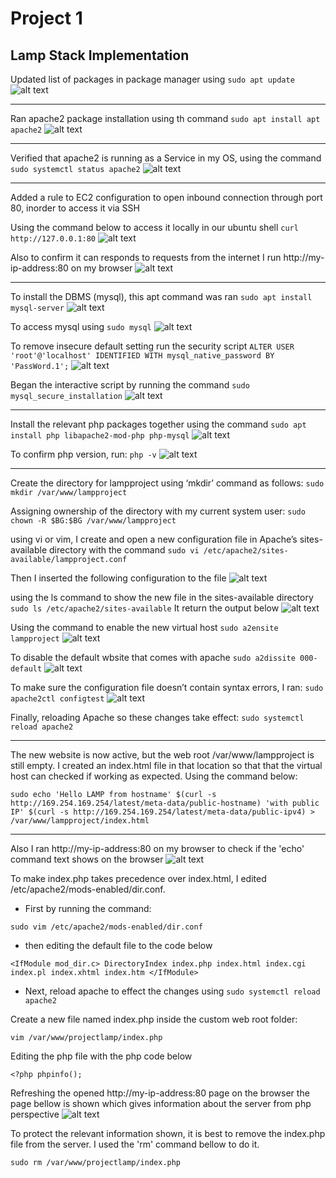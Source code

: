 # Project 1
## Lamp Stack Implementation

Updated list of packages in package manager using 
`sudo apt update`
![alt text](./images/1.%20sudo%20apt%20update.png)

---
Ran apache2 package installation using th command
`sudo apt install apt apache2`
![alt text](./images/2%20sudo%20apt%20install%20apache2.png)

---
Verified that apache2 is running as a Service in my OS, using the command
`sudo systemctl status apache2`
![alt text](./images/3%20sudo%20systemctl%20status%20apache2.png)

---
Added a rule to EC2 configuration to open inbound connection through port 80, inorder to access it via SSH

Using the command below to access it locally in our ubuntu shell
`curl http://127.0.0.1:80`
![alt text](./images/4%20curl%20http%20127.0.0.1%2080.png)

Also to confirm it can responds to requests from the internet I run http://my-ip-address:80 on my browser
![alt text](./images/6%20confirmation%20of%20apache%20on%20browser.png)

---
To install the DBMS (mysql), this apt command was ran
`sudo apt install mysql-server`
![alt text](./images/7%20sudo%20apt%20install%20mysql-server.png)

To access mysql using
`sudo mysql`
![alt text](./images/8%20sudo%20mysql.png)

To remove insecure default setting run the security script
`ALTER USER 'root'@'localhost' IDENTIFIED WITH mysql_native_password BY 'PassWord.1';` 
![alt text](./images/9%20sql%20security.png)

Began the interactive script by running the command
`sudo mysql_secure_installation`
![alt text](./images/10%20%20validate%20password%20plugin.png)

---

Install the relevant php packages together using the command
`sudo apt install php libapache2-mod-php php-mysql`
![alt text](./images/11%20sudo%20apt%20install%20php%20libapache2.png)

To confirm php version, run:
`php -v`
![alt text](./images/12%20php%20confirmation.png)

---

Create the directory for lampproject using ‘mkdir’ command as follows:
`sudo mkdir /var/www/lampproject`

Assigning ownership of the directory with my current system user:
`sudo chown -R $BG:$BG /var/www/lampproject`

using vi or vim, I create and open a new configuration file in Apache’s sites-available directory with the command
`sudo vi /etc/apache2/sites-available/lampproject.conf`

Then I inserted the following configuration to the file
![alt text](./images/15%20vi%20code.png)

using the ls command to show the new file in the sites-available directory
`sudo ls /etc/apache2/sites-available`
It return the output below
![alt text](./images/14%20sudo%20ls%20apache2.png)

Using the command to enable the new virtual host
`sudo a2ensite lampproject`
![alt text](./images/16a%20sudo%20a2ensite.png)

To disable the default wbsite that comes with apache
`sudo a2dissite 000-default`
![alt text](./images/16%20sudo%20a2dissite.png)

To make sure the configuration file doesn’t contain syntax errors, I ran:
`sudo apache2ctl configtest`
![alt text](./images/17%20sudo%20apache2ctl%20for%20syntax%20err.png)



Finally, reloading Apache so these changes take effect:
`sudo systemctl reload apache2`

---
The new website is now active, but the web root /var/www/lampproject is still empty. I created an index.html file in that location so that that the virtual host can checked if working as expected.
Using the command below:

`sudo echo 'Hello LAMP from hostname' $(curl -s http://169.254.169.254/latest/meta-data/public-hostname) 'with public IP' $(curl -s http://169.254.169.254/latest/meta-data/public-ipv4) > /var/www/lampproject/index.html`

---

Also I ran http://my-ip-address:80 on my browser to check if the 'echo' command text shows on the browser
![alt text](./images/18%20confirmation%20apache%20virtual%20host.png)

To make index.php takes precedence over index.html, I edited /etc/apache2/mods-enabled/dir.conf.

- First by running the command:

`sudo vim /etc/apache2/mods-enabled/dir.conf`

- then editing the default file to the code below

`<IfModule mod_dir.c> DirectoryIndex index.php index.html index.cgi index.pl index.xhtml index.htm </IfModule>`

- Next, reload apache to effect the changes using 
`sudo systemctl reload apache2`

Create a new file named index.php inside the custom web root folder:

`vim /var/www/projectlamp/index.php`

Editing the php file with the php code below

`<?php phpinfo();`

Refreshing the opened http://my-ip-address:80 page on the browser the page bellow is shown which gives information about the server from php perspective 
![alt text](./images/19.%20php%20status%20page.png)

To protect the relevant information shown, it is best to remove the index.php file from the server. I used the 'rm' command bellow to do it.

`sudo rm /var/www/projectlamp/index.php`








